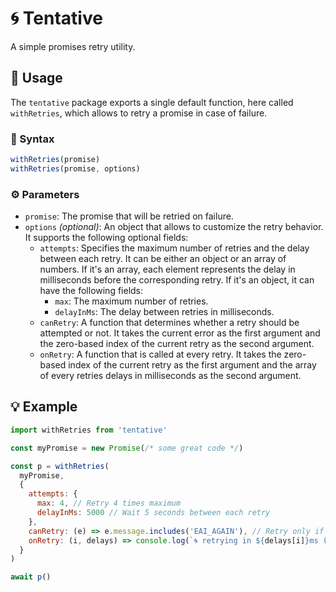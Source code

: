 # 🌀 Tentative

A simple promises retry utility.

## 🦾 Usage

The `tentative` package exports a single default function, here called `withRetries`, which allows to retry a promise in case of failure.

### 🤖 Syntax

```javascript
withRetries(promise)
withRetries(promise, options)
```

### ⚙️ Parameters

- `promise`: The promise that will be retried on failure.
- `options` _(optional)_: An object that allows to customize the retry behavior. It supports the following optional fields:
  - `attempts`: Specifies the maximum number of retries and the delay between each retry. It can be either an object or an array of numbers. If it's an array, each element represents the delay in milliseconds before the corresponding retry. If it's an object, it can have the following fields:
    - `max`: The maximum number of retries.
    - `delayInMs`: The delay between retries in milliseconds.
  - `canRetry`: A function that determines whether a retry should be attempted or not. It takes the current error as the first argument and the zero-based index of the current retry as the second argument.
  - `onRetry`: A function that is called at every retry. It takes the zero-based index of the current retry as the first argument and the array of every retries delays in milliseconds as the second argument.

## 💡 Example

```javascript
import withRetries from 'tentative'

const myPromise = new Promise(/* some great code */)

const p = withRetries(
  myPromise,
  {
    attempts: {
      max: 4, // Retry 4 times maximum
      delayInMs: 5000 // Wait 5 seconds between each retry
    },
    canRetry: (e) => e.message.includes('EAI_AGAIN'), // Retry only if the error is a DNS lookup error
    onRetry: (i, delays) => console.log(`🌀 retrying in ${delays[i]}ms (attempt ${i + 1} out of ${delays.length})`) // Log some information at each retry
  }
)

await p()
```
